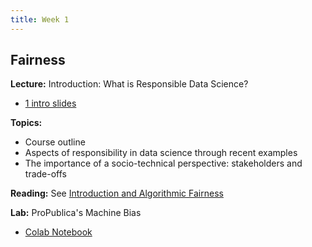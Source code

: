 ```yaml
---
title: Week 1
---
```


## Fairness

**Lecture:** Introduction: What is Responsible Data Science?

*   [1 intro slides](../../../assets/1_Intro.pdf)

**Topics:**

* Course outline
* Aspects of responsibility in data science through recent examples
* The importance of a socio-technical perspective: stakeholders and trade-offs

**Reading:** See [Introduction and Algorithmic Fairness](../../../assets/fairness_reader.pdf)

**Lab:** ProPublica's Machine Bias

* [Colab Notebook](https://colab.research.google.com/drive/1B6IGg0yy8N5acAV2wrWEOw8O9XFNA7Ec?usp=sharing)
